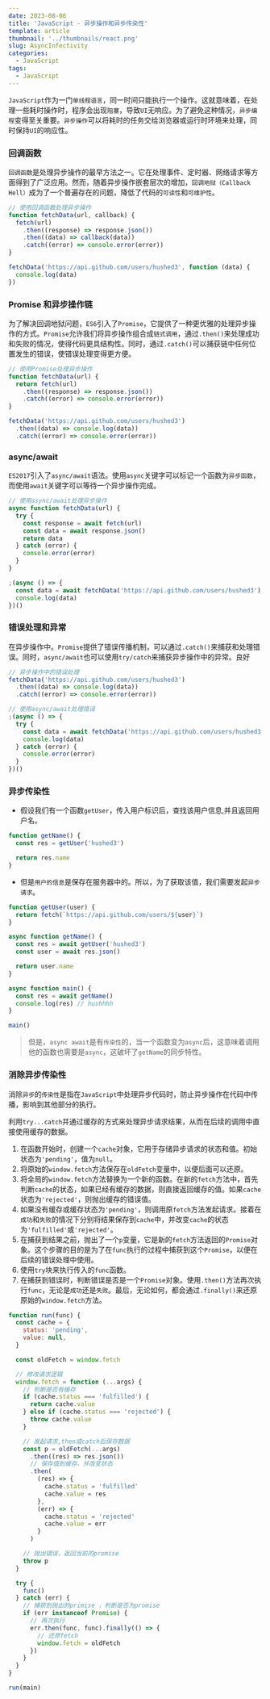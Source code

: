 ```yaml
---
date: 2023-08-06
title: 'JavaScript - 异步操作和异步传染性'
template: article
thumbnail: '../thumbnails/react.png'
slug: AsyncInfectivity
categories:
  - JavaScript
tags:
  - JavaScript
---
```


`JavaScript`作为一门`单线程语言`，同一时间只能执行一个操作。这就意味着，在处理一些耗时操作时，程序会出现`阻塞`，导致`UI`无响应。为了避免这种情况，`异步编程`变得至关重要。`异步操作`可以将耗时的任务交给浏览器或运行时环境来处理，同时保持`UI`的响应性。

### 回调函数

`回调函数`是处理异步操作的最早方法之一。它在处理事件、定时器、网络请求等方面得到了广泛应用。然而，随着异步操作嵌套层次的增加，`回调地狱（Callback Hell）`成为了一个普遍存在的问题，降低了代码的`可读性`和`可维护性`。

```javascript
// 使用回调函数处理异步操作
function fetchData(url, callback) {
  fetch(url)
    .then((response) => response.json())
    .then((data) => callback(data))
    .catch((error) => console.error(error))
}

fetchData('https://api.github.com/users/hushed3', function (data) {
  console.log(data)
})
```

### Promise 和异步操作链

为了解决回调地狱问题，`ES6`引入了`Promise`，它提供了一种更优雅的处理异步操作的方式。`Promise`允许我们将异步操作组合成`链式调用`，通过`.then()`来处理成功和失败的情况，使得代码更具结构性。同时，通过`.catch()`可以捕获链中任何位置发生的错误，使错误处理变得更方便。

```javascript
// 使用Promise处理异步操作
function fetchData(url) {
  return fetch(url)
    .then((response) => response.json())
    .catch((error) => console.error(error))
}

fetchData('https://api.github.com/users/hushed3')
  .then((data) => console.log(data))
  .catch((error) => console.error(error))
```

### async/await

`ES2017`引入了`async/await`语法。使用`async`关键字可以标记一个函数为`异步函数`，而使用`await`关键字可以等待一个异步操作完成。

```javascript
// 使用async/await处理异步操作
async function fetchData(url) {
  try {
    const response = await fetch(url)
    const data = await response.json()
    return data
  } catch (error) {
    console.error(error)
  }
}

;(async () => {
  const data = await fetchData('https://api.github.com/users/hushed3')
  console.log(data)
})()
```

### 错误处理和异常

在异步操作中。`Promise`提供了错误传播机制，可以通过`.catch()`来捕获和处理错误。同时，`async/await`也可以使用`try/catch`来捕获异步操作中的异常。良好

```javascript
// 异步操作中的错误处理
fetchData('https://api.github.com/users/hushed3')
  .then((data) => console.log(data))
  .catch((error) => console.error(error))

// 使用async/await处理错误
;(async () => {
  try {
    const data = await fetchData('https://api.github.com/users/hushed3')
    console.log(data)
  } catch (error) {
    console.error(error)
  }
})()
```

### 异步传染性
- 假设我们有一个函数`getUser`，传入用户标识后，查找该用户信息,并且返回用户名。

```javascript
function getName() {
  const res = getUser('hushed3')

  return res.name
}
```

- 但是`用户的信息`是保存在服务器中的。所以，为了获取该值，我们需要发起`异步请求`。

```javascript
function getUser(user) {
  return fetch(`https://api.github.com/users/${user}`)
}

async function getName() {
  const res = await getUser('hushed3')
  const user = await res.json()

  return user.name
}

async function main() {
  const res = await getName()
  console.log(res) // hushhhh
}

main()
```

> 但是，`async await`是有`传染性`的，当一个函数变为`async`后，这意味着调用他的函数也需要是`async`，这破坏了`getName`的同步特性。

### 消除异步传染性

消除`异步`的`传染性`是指在`JavaScript`中处理异步代码时，防止异步操作在代码中传播，影响到其他部分的执行。

利用`try...catch`并通过缓存的方式来处理异步请求结果，从而在后续的调用中直接使用缓存的数据。

1. 在函数开始时，创建一个`cache`对象，它用于存储异步请求的状态和值。初始状态为`'pending'`，值为`null`。
2. 将原始的`window.fetch`方法保存在`oldFetch`变量中，以便后面可以还原。
3. 将全局的`window.fetch`方法替换为一个新的函数。在新的`fetch`方法中，首先判断`cache`的状态，如果已经有缓存的数据，则直接返回缓存的值。如果`cache`状态为`'rejected'`，则抛出缓存的错误值。
4. 如果没有缓存或缓存状态为`'pending'`，则调用原`fetch`方法发起请求。接着在`成功`和`失败`的情况下分别将结果保存到`cache`中，并改变`cache`的状态为`'fulfilled'`或`'rejected'`。
5. 在捕获到结果之前，抛出了一个`p`变量，它是新的`fetch`方法返回的`Promise`对象。这个步骤的目的是为了在`func`执行的过程中捕获到这个`Promise`，以便在后续的错误处理中使用。
6. 使用`try`块来执行传入的`func`函数。
7. 在捕获到错误时，判断错误是否是一个`Promise`对象。使用`.then()`方法再次执行`func`，无论是`成功`还是`失败`。最后，无论如何，都会通过`.finally()`来还原原始的`window.fetch`方法。

```javascript
function run(func) {
  const cache = {
    status: 'pending',
    value: null,
  }

  const oldFetch = window.fetch

  // 修改请求逻辑
  window.fetch = function (...args) {
    // 判断是否有缓存
    if (cache.status === 'fulfilled') {
      return cache.value
    } else if (cache.status === 'rejected') {
      throw cache.value
    }

    // 发起请求,then或catch后保存数据
    const p = oldFetch(...args)
      .then((res) => res.json())
      // 保存值到缓存，并改变状态
      .then(
        (res) => {
          cache.status = 'fulfilled'
          cache.value = res
        },
        (err) => {
          cache.status = 'rejected'
          cache.value = err
        }
      )

    // 抛出错误，返回当前的promise
    throw p
  }

  try {
    func()
  } catch (err) {
    // 捕获到抛出的primise ，判断是否为promise
    if (err instanceof Promise) {
      // 再次执行
      err.then(func, func).finally(() => {
        // 还原fetch
        window.fetch = oldFetch
      })
    }
  }
}

run(main)
```
